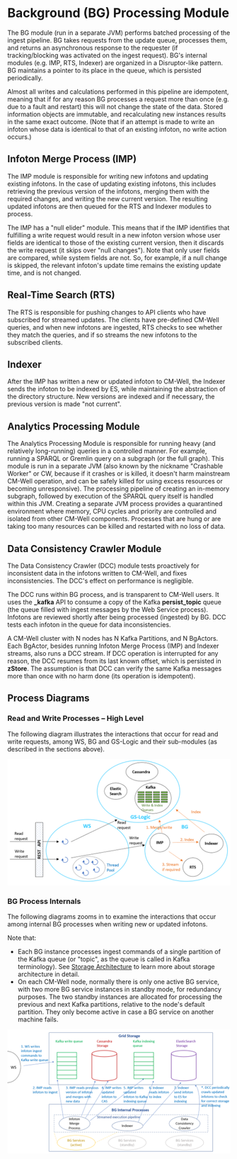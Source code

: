 # Background (BG) Processing Module

The BG module (run in a separate JVM) performs batched processing of the ingest pipeline. BG takes requests from the update queue, processes them, and returns an asynchronous response to the requester (if tracking/blocking was activated on the ingest request). BG's internal modules (e.g. IMP, RTS, Indexer) are organized in a Disruptor-like pattern. BG maintains a pointer to its place in the queue, which is persisted periodically.

Almost all writes and calculations performed in this pipeline are idempotent, meaning that if for any reason BG processes a request more than once (e.g. due to a fault and restart) this will not change the state of the data. Stored information objects are immutable, and recalculating new instances results in the same exact outcome. (Note that if an attempt is made to write an infoton whose data is identical to that of an existing infoton, no write action occurs.)

## Infoton Merge Process (IMP)

The IMP module is responsible for writing new infotons and updating existing infotons. In the case of updating existing infotons, this includes retrieving the previous version of the infotons, merging them with the required changes, and writing the new current version. The resulting updated infotons are then queued for the RTS and Indexer modules to process.

The IMP has a "null elider" module. This means that if the IMP identifies that fulfilling a write request would result in a new infoton version whose user fields are identical to those of the existing current version, then it discards the write request (it skips over "null changes"). Note that only user fields are compared, while system fields are not. So, for example, if a null change is skipped, the relevant infoton's update time remains the existing update time, and is not changed.

## Real-Time Search (RTS)

The RTS is responsible for pushing changes to API clients who have subscribed for streamed updates. The clients have pre-defined CM-Well queries, and when new infotons are ingested, RTS checks to see whether they match the queries, and if so streams the new infotons to the subscribed clients.

## Indexer

After the IMP has written a new or updated infoton to CM-Well, the Indexer sends the infoton to be indexed by ES, while maintaining the abstraction of the directory structure. New versions are indexed and if necessary, the previous version is made "not current".

## Analytics Processing Module

The Analytics Processing Module is responsible for running heavy (and relatively long-running) queries in a controlled manner. For example, running a SPARQL or Gremlin query on a subgraph (or the full graph). This module is run in a separate JVM (also known by the nickname "Crashable Worker" or CW, because if it crashes or is killed, it doesn't harm mainstream CM-Well operation, and can be safely killed for using excess resources or becoming unresponsive). The processing pipeline of creating an in-memory subgraph, followed by execution of the SPARQL query itself is handled within this JVM. Creating a separate JVM process provides a quarantined environment where memory, CPU cycles and priority are controlled and isolated from other CM-Well components. Processes that are hung or are taking too many resources can be killed and restarted with no loss of data.

## Data Consistency Crawler Module

The Data Consistency Crawler (DCC) module tests proactively for inconsistent data in the infotons written to CM-Well, and fixes inconsistencies. The DCC's effect on performance is negligible.

The DCC runs within BG process, and is transparent to CM-Well users. It uses the  **\_kafka**  API to consume a copy of the Kafka  **persist\_topic**  queue (the queue filled with ingest messages by the Web Service process). Infotons are reviewed shortly after being processed (ingested) by BG. DCC tests each infoton in the queue for data inconsistencies.

A CM-Well cluster with N nodes has N Kafka Partitions, and N BgActors. Each BgActor, besides running Infoton Merge Process (IMP) and Indexer streams, also runs a DCC stream. If DCC operation is interrupted for any reason, the DCC resumes from its last known offset, which is persisted in  **zStore**. The assumption is that DCC can verify the same Kafka messages more than once with no harm done (its operation is idempotent).

## Process Diagrams

### Read and Write Processes – High Level

The following diagram illustrates the interactions that occur for read and write requests, among WS, BG and GS-Logic and their sub-modules (as described in the sections above).

![image](../../_Images/read-and-write-processes.png)

### BG Process Internals

The following diagrams zooms in to examine the interactions that occur among internal BG processes when writing new or updated infotons.

Note that:

- Each BG instance processes ingest commands of a single partition of the Kafka queue (or "topic", as the queue is called in Kafka terminology). See [Storage Architecture](Arch.PlatformArch.Part1.md#ingest-queues-and-storage-architecture) to learn more about storage architecture in detail.
- On each CM-Well node, normally there is only one active BG service, with two more BG service instances in standby mode, for redundancy purposes. The two standby instances are allocated for processing the previous and next Kafka partitions, relative to the node's default partition. They only become active in case a BG service on another machine fails.

![image](../../_Images/bg-internal-processes.png)

 